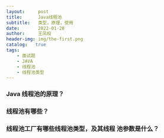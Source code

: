 ```yaml
---
layout:     post
title:      Java线程池
subtitle:   类型，原理，使用
date:       2022-01-28
author:     王凤权
header-img: img/the-first.png
catalog:   true
tags:
    - 面试题
    - JAVA 
    - 线程池
    - 线程池类型
---
```


### Java 线程池的原理？



### 线程池有哪些？



### 线程池工厂有哪些线程池类型，及其线程 池参数是什么？